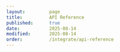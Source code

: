 ```yaml
---
layout:         page
title:          API Reference
published:      true
date:           2025-08-14
modified:       2025-08-14
order:          /integrate/api-reference
---
```


